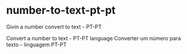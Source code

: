 # number-to-text-pt-pt
Givin a number convert to text - PT-PT

Convert a number to text - PT-PT language
Converter um número para texto - linguagem PT-PT
